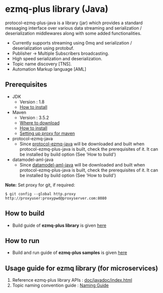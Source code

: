 # ezmq-plus library (Java)

protocol-ezmq-plus-java is a library (jar) which provides a standard messaging interface over various data streaming
and serialization / deserialization middlewares along with some added functionalities.</br>
  - Currently supports streaming using 0mq and serialization / deserialization using protobuf.
  - Publisher -> Multiple Subscribers broadcasting.
  - High speed serialization and deserialization.
  - Topic name discovery [TNS]. 
  - Automation Markup language [AML]


## Prerequisites ##
- JDK
  - Version : 1.8
  - [How to install](https://docs.oracle.com/javase/8/docs/technotes/guides/install/linux_jdk.html)
- Maven
  - Version : 3.5.2
  - [Where to download](https://maven.apache.org/download.cgi)
  - [How to install](https://maven.apache.org/install.html)
  - [Setting up proxy for maven](https://maven.apache.org/guides/mini/guide-proxies.html)
- protocol-ezmq-java
  - Since [protocol-ezmq-java](https://github.com/edgexfoundry-holding/protocol-ezmq-java) will be downloaded and built when protocol-ezmq-plus-java is built, check the prerequisites of it. It can be installed by build option (See 'How to build')
- datamodel-aml-java
  - Since [datamodel-aml-java](https://github.com/edgexfoundry-holding/datamodel-aml-java) will be downloaded and built when protocol-ezmq-plus-java is built, check the prerequisites of it. It can be installed by build option (See 'How to build')
 
 **Note:** Set proxy for git, if required:
 ```shell
 $ git config --global http.proxy http://proxyuser:proxypwd@proxyserver.com:8080
 ```


## How to build ##
  - Build guide of **ezmq-plus library** is given [here](./ezmqx/README.md)


## How to run ##
  - Build and run guide of **ezmq-plus samples** is given [here](./samples/README.md)

## Usage guide for ezmq library (for microservices)

1. Reference ezmq-plus library APIs : [doc/javadoc/index.html](doc/javadoc/index.html)
2. Topic naming convention guide : [Naming Guide](https://github.com/mgjeong/protocol-ezmq-plus-cpp/blob/master/TOPIC_NAMING_CONVENTION.md)


